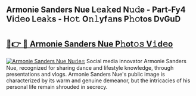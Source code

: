 ## Armonie Sanders Nue L𝚎a𝚔ed N𝚞𝚍e - Part-Fy4 Vi𝚍𝚎o L𝚎a𝚔s - H𝚘𝚝 O𝚗𝚕yf𝚊ns P𝚑𝚘tos DvGuD

# <h2><a href="http://kf6fzjg.oniu.top/?m=Armonie+Sanders+Nue">🔗👉 🔴 Armonie Sanders Nue P𝚑ot𝚘𝚜 V𝚒d𝚎o</a></h2>

[![Armonie Sanders Nue Nu𝚍e𝚜](https://i.imgur.com/0qMVB7G.gif)](http://kf6fzjg.oniu.top/?m=Armonie+Sanders+Nue)
Social media innovator Armonie Sanders Nue, recognized for sharing dance and lifestyle knowledge, through presentations and vlogs. Armonie Sanders Nue's public image is characterized by its warm and genuine demeanor, but the intricacies of his personal life remain shrouded in secrecy.  
